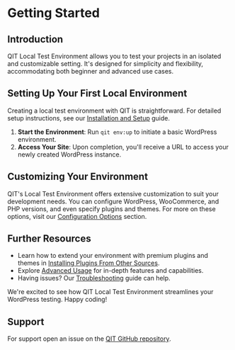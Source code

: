 # Getting Started

## Introduction

QIT Local Test Environment allows you to test your projects in an isolated and customizable setting. It's designed for simplicity and flexibility, accommodating both beginner and advanced use cases.

## Setting Up Your First Local Environment

Creating a local test environment with QIT is straightforward. For detailed setup instructions, see our [Installation and Setup](local-test-environment/installation-setup.md) guide.

1. **Start the Environment**: Run `qit env:up` to initiate a basic WordPress environment.
2. **Access Your Site**: Upon completion, you'll receive a URL to access your newly created WordPress instance.

## Customizing Your Environment

QIT's Local Test Environment offers extensive customization to suit your development needs. You can configure WordPress, WooCommerce, and PHP versions, and even specify plugins and themes. For more on these options, visit our [Configuration Options](local-test-environment/configuration-options.md) section.

## Further Resources

- Learn how to extend your environment with premium plugins and themes in [Installing Plugins From Other Sources](local-test-environment/installing-plugins-other-sources.md).
- Explore [Advanced Usage](local-test-environment/advanced-usage.md) for in-depth features and capabilities.
- Having issues? Our [Troubleshooting](local-test-environment/troubleshooting.md) guide can help.

We're excited to see how QIT Local Test Environment streamlines your WordPress testing. Happy coding!

## Support

For support open an issue on the [QIT GitHub repository](https://github.com/woocommerce/qit-cli/issues).